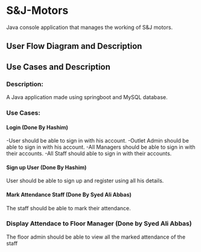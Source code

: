 # S&J-Motors

Java console application that manages the working of S&J motors.
## User Flow Diagram and Description


## Use Cases and Description

### Description:  ####
A Java application made using springboot and MySQL database.

### Use Cases:

#### Login (Done By Hashim)

 -User should be able to sign in with his account.
 -Outlet Admin should be able to sign in with his account.
 -All Managers should be able to sign in with their accounts.
 -All Staff should able to sign in with their accounts.

#### Sign up User (Done By Hashim)
User should be able to sign up and register using all his details.

#### Mark Attendance Staff (Done By Syed Ali Abbas)
The staff should be able to mark their attendance.

### Display Attendace to Floor Manager (Done by Syed Ali Abbas)
The floor admin should be able to view all the marked attendance of the staff


